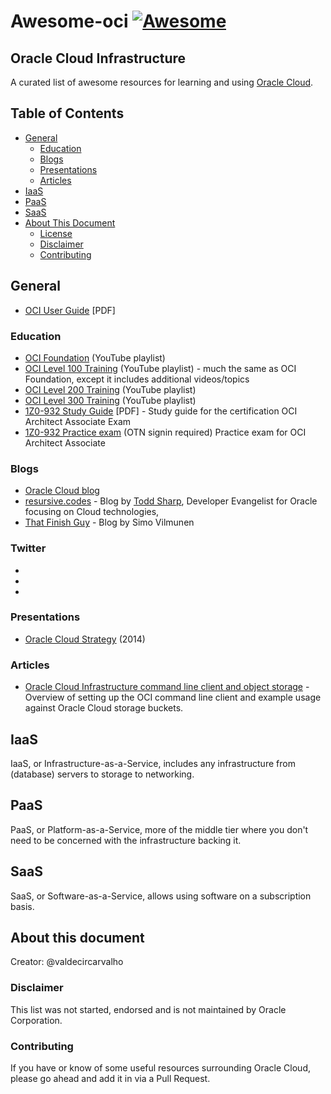# Awesome-oci [![Awesome](https://awesome.re/badge.svg)](https://awesome.re)

## Oracle Cloud Infrastructure

A curated list of awesome resources for learning and using [Oracle Cloud](https://cloud.oracle.com/home).


## Table of Contents

* [General](#General)
  * [Education](#Education)
  * [Blogs](#Blogs)
  * [Presentations](#Presentations)
  * [Articles](#articles)
* [IaaS](#iaas)
* [PaaS](#paas)
* [SaaS](#saas)
* [About This Document](#about-this-document)
  * [License](#license)
  * [Disclaimer](#disclaimer)
  * [Contributing](#contributing)

## General

* [OCI User Guide](https://docs.cloud.oracle.com/iaas/pdf/ug/OCI_User_Guide.pdf) \[PDF\]

### Education

* [OCI Foundation](https://www.youtube.com/playlist?list=PLKCk3OyNwIzu_Eu3JcqXs7zyKSSd-lbq1) (YouTube playlist)
* [OCI Level 100 Training](https://www.youtube.com/playlist?list=PLKCk3OyNwIzvn8dpgrIKNdBOHT7AoMZlw) (YouTube playlist) - much the same as OCI Foundation, except it includes additional videos/topics
* [OCI Level 200 Training](https://www.youtube.com/playlist?list=PLKCk3OyNwIzuBQ13lwsZpqO4__rLrO1eA) (YouTube playlist)
* [OCI Level 300 Training](https://www.youtube.com/playlist?list=PLKCk3OyNwIzuem-VkaKeHlY1Z5O2ctQld) (YouTube playlist)
* [1Z0-932 Study Guide](https://learn.oracle.com/education/pdf/Oracle_Cloud_Infrastructure_study_guide.pdf) \[PDF\] - Study guide for the certification OCI Architect Associate Exam
* [1Z0-932 Practice exam](http://oukc.oracle.com/static12/opn/login/?t=checkusercookies|r=-1|c=2164389233) (OTN signin required) Practice exam for OCI Architect Associate

### Blogs

* [Oracle Cloud blog](https://blogs.oracle.com/developers/cloud-dev)
* [resursive.codes](http://recursive.codes/) - Blog by [Todd Sharp](https://twitter.com/recursivecodes), Developer Evangelist for Oracle focusing on Cloud technologies,
* [That Finish Guy](https://www.thatfinnishguy.blog/) - Blog by Simo Vilmunen

### Twitter

* 
* 
* 

### Presentations

* [Oracle Cloud Strategy](https://www.slideshare.net/oracle/oracle-cloud-strategy-42853467) (2014)

### Articles 

* [Oracle Cloud Infrastructure command line client and object storage](https://apextips.blogspot.com/2019/03/oracle-cloud-infrastructure-command.html) - Overview of setting up the OCI command line client and example usage against Oracle Cloud storage buckets.

## IaaS

IaaS, or Infrastructure-as-a-Service, includes any infrastructure from (database) servers to storage to networking.

## PaaS

PaaS, or Platform-as-a-Service, more of the middle tier where you don't need to be concerned with the infrastructure backing it.

## SaaS

SaaS, or Software-as-a-Service, allows using software on a subscription basis.

## About this document

Creator: @valdecircarvalho


### Disclaimer

This list was not started, endorsed and is not maintained by Oracle Corporation.

### Contributing

If you have or know of some useful resources surrounding Oracle Cloud, please go ahead and add it in via a Pull Request.
